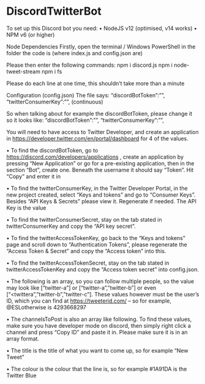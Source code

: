 # DiscordTwitterBot
To set up this Discord bot you need:
• NodeJS v12 (optimised, v14 works)
• NPM v6 (or higher)

Node Dependencies
Firstly, open the terminal / Windows PowerShell in the folder the code is (where index.js and
config.json are)

Please then enter the following commands:
npm i discord.js
npm i node-tweet-stream
npm i fs

Please do each line at one time, this shouldn’t take more than a minute


Configuration
(config.json)
The file says:
“discordBotToken”:””,
“twitterConsumerKey”:””,
(continuous)


So when talking about for example the discordBotToken, please change it so it looks like:
“discordBotToken”:”<value>”,
“twitterConsumerKey”:””,
  
You will need to have access to Twitter Developer, and create an application in
https://developer.twitter.com/en/portal/dashboard for 4 of the values.

• To find the discordBotToken, go to https://discord.com/developers/applications ,
create an application by pressing “New Application” or go for a pre-existing application,
then in the section “Bot”, create one. Beneath the username it should say “Token”. Hit
“Copy” and enter it in


• To find the twitterConsumerKey, in the Twitter Developer Portal, in the new project
created, select “Keys and tokens” and go to “Consumer Keys”. Besides “API Keys &
Secrets” please view it. Regenerate if needed. The API Key is the value


• To find the twitterConsumerSecret, stay on the tab stated in twitterConsumerKey
and copy the “API key secret”.


• To find the twitterAccessTokenKey, go back to the “Keys and tokens” page and
scroll down to “Authentication Tokens”, please regenerate the “Access Token & Secret”
and copy the “Access token” into this.


• To find the twitterAccessTokenSecret, stay on the tab stated in
twitterAccessTokenKey and copy the “Access token secret” into config.json.


• The following is an array, so you can follow multiple people, so the value may look like
[“twitter-a”] or [“twitter-a”,”twitter-b”] or even [“<twittera”,”twitter-b”,”twitter-c”]. These values however must be the user’s ID, which 
you can find at https://tweeterid.com/ – so for example, @ESLotherwise is
4293668297


• The channelsToPost is also an array like following. To find these values, make sure you
have developer mode on discord, then simply right click a channel and press “Copy ID” and
paste it in. Please make sure it is in an array format.


• The title is the title of what you want to come up, so for example “New Tweet”


• The colour is the colour that the line is, so for example #1A91DA is the Twitter Blue 
